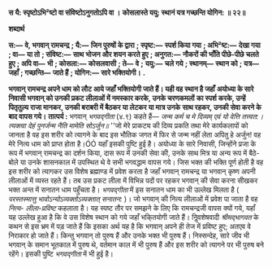 **स यै: स्पृष्टोऽभि²ष्टो वा संविष्टोऽनुगतोऽपि वा ।** **कोसलास्ते ययु: स्थानं यत्र गच्छन्ति योगिन: ॥ २२॥** 

**शब्दार्थ** 

**स:—** **वे, भगवान् रामचन्द्र** **; यै:—** **जिन पुरुषों के द्वारा** **; स्पृष्ट:—** **स्पर्श किया गया** **; अभि²ष्ट:—** **देखा गया** **; वा—** **या तो** **; संविष्ट:—** **साथ** **भोजन और शयन करते हुए** **; अनुगत:—** **नौकरों की भाँति पीछे-पीछे चलते हुए** **; अपि वा—** **भी** **; कोसला:—** **कोसलवासी** **; ते—** **वे** **;** **ययु:—** **चले गये** **; स्थानम्—** **स्थान को** **; यत्र—** **जहाँ** **; गच्छन्ति—** **जाते हैं** **; योगिन:—** **सारे भक्तियोगी।** **.** 

**भगवान् रामचन्द्र अपने धाम को लौट आये जहाँ भक्तियोगी जाते हैं। यही वह स्थान है जहाँ** **अयोध्या के सारे निवासी भगवान् को उनकी प्रकट लीलाओं में नमस्कार करके, उनके चरणकमलों** **का स्पर्श करके, उन्हें पितृतुल्य राजा मानकर, उनकी बराबरी में बैठकर या लेटकर या मात्र उनके** **साथ रहकर, उनकी सेवा करने के बाद वापस गये।** **तात्पर्य :** भगवान् *भगवद्गीता* (४.९) कहते हैं— *जन्म कर्म च मे दिव्यम् एवं यो वेत्ति तत्त्वत:।* *त्यक्त्वा देहं पुनर्जन्म नैति मामेति सोऽर्जुन॥* ''जो मेरे प्राकट्य की दिव्य प्रकति तथा मेरे कार्यकलापों को जानता है वह इस शरीर को त्यागने के बाद इस भौतिक जगत में फिर से जन्म नहीं लेता अपितु हे अर्जुन! वह मेरे नित्य धाम को प्राप्त होता है।ÓÓ यहाँ इसकी पुष्टि हुई है। अयोध्या के सारे निवासी, जिन्होंने प्रजा के रूप में भगवान् रामचन्द्र का दर्शन किया, दास रूप में उनकी सेवा की, उनके साथ मित्र या अन्य रूप में बैठे-बोले या उनके शासनकाल में उपस्थित थे वे सभी भगवद्धाम वापस गये। जिस भक्त की भक्ति पूर्ण होती है वह इस शरीर को त्यागकर उस विशेष ब्रह्माण्ड में प्रवेश करता है जहाँ भगवान् रामचन्द्र या भगवान् कृष्ण अपनी लीलाओं में व्यस्त रहते हैं। तब उस प्रकट लीला में विभिन्न पदों पर रहकर भगवान् की सेवा करना सीखकर भक्त अन्त में सनातन धाम पहुँचता है। *भगवद्गीता* में इस सनातन धाम का भी उल्लेख मिलता है ( *परस्तस्मात्तु* *भावोऽन्योऽव्यक्तोऽव्यक्तात् सनातन:* )। जो भगवान् की नित्य लीलाओं में प्रवेश पा जाता है वह *नित्य-* *लीला-प्रविष्ट* कहलाता है। यह स्पष्ट तौर पर समझने के लिए कि रामचन्द्रजी वापस क्यों गये, यहाँ यह उल्लेख हुआ है कि वे उस विशेष स्थान को गये जहाँ भकि्तयोगी जाते हैं। निॢवशेषवादी *श्रीमद्भागवत* के कथन से इस भ्रम में पड़ जाते हैं कि इसका अर्थ यह है कि भगवान् अपने ही तेज में प्रविष्ट हुए; अतएव वे निराकार हो जाते हैं। किन्तु भगवान् तो पुरुष हैं और उनके भक्त भी पुरुष हैं। निस्सन्देह, सारे जीव भी भगवान् के समान भूतकाल में पुरुष थे, वर्तमान काल में भी पुरुष हैं और इस शरीर को त्यागने पर भी पुरुष बने रहेंगे। इसकी पुष्टि *भगवद्गीता* में भी हुई है।  